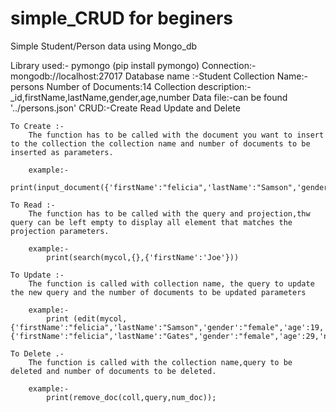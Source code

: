 # simple_CRUD for beginers

Simple Student/Person data using Mongo_db

Library used:- pymongo (pip install pymongo)
Connection:- mongodb://localhost:27017
Database name :-Student
Collection Name:-persons
Number of Documents:14
Collection description:- \_id,firstName,lastName,gender,age,number
Data file:-can be found '../persons.json'
CRUD:-Create Read Update and Delete

    To Create :-
        The function has to be called with the document you want to insert to the collection the collection name and number of documents to be inserted as parameters.

        example:-
            print(input_document({'firstName':"felicia",'lastName':"Samson",'gender':"female",'age':19,'number':"881234085"},mycol,1))

    To Read :-
        The function has to be called with the query and projection,thw query can be left empty to display all element that matches the projection parameters.

        example:-
            print(search(mycol,{},{'firstName':'Joe'}))

    To Update :-
        The function is called with collection name, the query to update the new query and the number of documents to be updated parameters

        example:-
            print (edit(mycol,{'firstName':"felicia",'lastName':"Samson",'gender':"female",'age':19,'number':"881234085"},{'firstName':"felicia",'lastName':"Gates",'gender':"female",'age':29,'number':"8812317654"},1))

    To Delete .-
        The function is called with the collection name,query to be deleted and number of documents to be deleted.

        example:-
            print(remove_doc(coll,query,num_doc));
